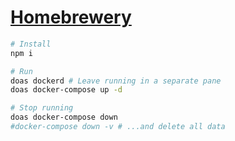 # [Homebrewery](http://localhost:8000)

```sh
# Install
npm i

# Run
doas dockerd # Leave running in a separate pane
doas docker-compose up -d

# Stop running
doas docker-compose down
#docker-compose down -v # ...and delete all data
```